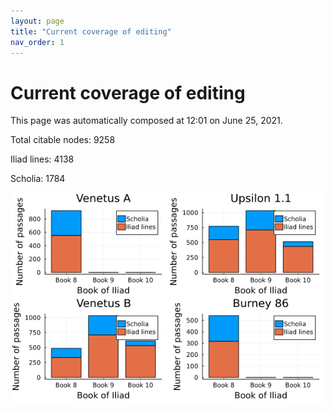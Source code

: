 ```yaml
---
layout: page
title: "Current coverage of editing"
nav_order: 1
---
```



# Current coverage of editing

This page was automatically composed at 12:01 on June 25, 2021.

Total citable nodes: 9258

Iliad lines: 4138

Scholia: 1784

![Summary of coverage](./coverage.png)